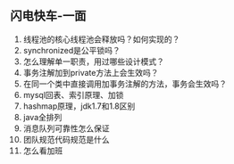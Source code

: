 ## 闪电快车-一面
1. 线程池的核心线程池会释放吗？如何实现的？
2. synchronized是公平锁吗？
3. 怎么理解单一职责，用过哪些设计模式？
4. 事务注解加到private方法上会生效吗？
5. 在同一个类中直接调用加事务注解的方法，事务会生效吗？
6. mysql回表、索引原理、加锁
7. hashmap原理，jdk1.7和1.8区别
8. java全排列
9. 消息队列可靠性怎么保证
10. 团队规范代码规范是什么
11. 怎么看加班
